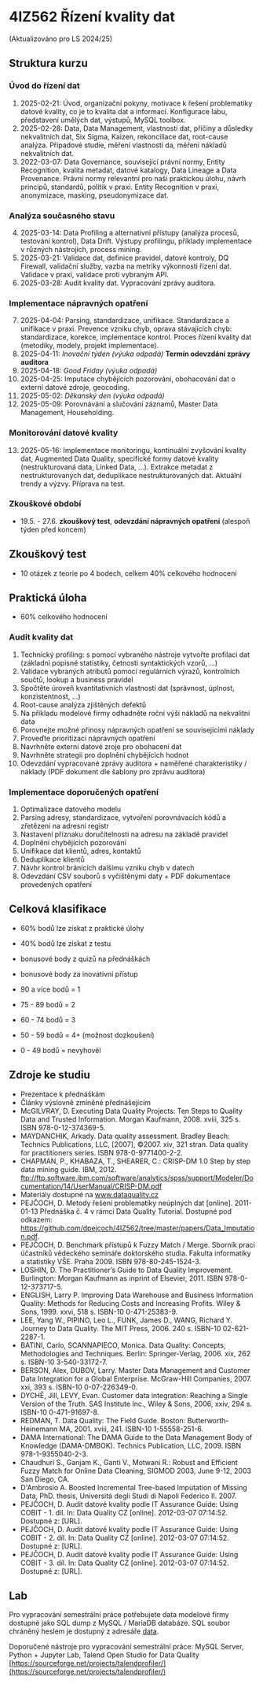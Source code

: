 # 4IZ562 Řízení kvality dat
(Aktualizováno pro LS 2024/25)

## Struktura kurzu

### Úvod do řízení dat

1. 2025-02-21: Úvod, organizační pokyny, motivace k řešení problematiky datové kvality, co je to kvalita dat a informací. Konfigurace labu, představení umělých dat, výstupů, MySQL toolbox.
2. 2025-02-28: Data, Data Management, vlastnosti dat, příčiny a důsledky nekvalitních dat, Six Sigma, Kaizen, rekonciliace dat, root-cause analýza. Případové studie, měření vlastností da, měření nákladů nekvalitních dat.
3. 2022-03-07: Data Governance, související právní normy, Entity Recognition, kvalita metadat, datové katalogy, Data Lineage a Data Provenance. Právní normy relevantní pro naši praktickou úlohu, návrh principů, standardů, politik v praxi. Entity Recognition v praxi, anonymizace, masking, pseudonymizace dat.

### Analýza současného stavu

4. 2025-03-14: Data Profiling a alternativní přístupy (analýza procesů, testování kontrol), Data Drift. Výstupy profilingu, příklady implementace v různých nástrojích, process mining.
5. 2025-03-21: Validace dat, definice pravidel, datové kontroly, DQ Firewall, validační služby, vazba na metriky výkonnosti řízení dat. Validace v praxi, validace proti vybraným API.
6. 2025-03-28: Audit kvality dat. Vypracování zprávy auditora.

### Implementace nápravných opatření
7. 2025-04-04: Parsing, standardizace, unifikace. Standardizace a unifikace v praxi. Prevence vzniku chyb, oprava stávajících chyb: standardizace, korekce, implementace kontrol. Proces řízení kvality dat (metodiky, modely, projekt implementace).
8. 2025-04-11: *Inovační týden (výuka odpadá)* **Termín odevzdání zprávy auditora**
9. 2025-04-18: *Good Friday (výuka odpadá)*
10. 2025-04-25: Imputace chybějících pozorování, obohacování dat o externí datové zdroje, geocoding.
11. 2025-05-02: *Děkanský den (výuka odpadá)*
12. 2025-05-09: Porovnávání a slučování záznamů, Master Data Management, Householding.

### Monitorování datové kvality

13. 2025-05-16: Implementace monitoringu, kontinuální zvyšování kvality dat, Augmented Data Quality, specifické formy datové kvality (nestrukturovaná data, Linked Data, ...). Extrakce metadat z nestrukturovaných dat, deduplikace nestrukturovaných dat. Aktuální trendy a výzvy. Příprava na test. 

### Zkouškové období

* 19.5. - 27.6. **zkouškový test**, **odevzdání nápravných opatření** (alespoň týden před koncem)

## Zkouškový test

* 10 otázek z teorie po 4 bodech, celkem 40% celkového hodnocení

## Praktická úloha

* 60% celkového hodnocení

### Audit kvality dat
1. Technický profiling: s pomocí vybraného nástroje vytvořte profilaci dat (základní popisné statistiky, četnosti syntaktických vzorů, ...)
2. Validace vybraných atributů pomocí regulárních výrazů, kontrolních součtů, lookup a business pravidel
3. Spočtěte úroveň kvantitativních vlastností dat (správnost, úplnost, konzistentnost, ...)
4. Root-cause analýza zjištěných defektů
5. Na příkladu modelové firmy odhadněte roční výši nákladů na nekvalitní data
6. Porovnejte možné přínosy nápravných opatření se souvisejícími náklady
7. Proveďte prioritizaci nápravných opatření
8. Navrhněte externí datové zroje pro obohacení dat
9. Navrhněte strategii pro doplnění chybějících hodnot
10. Odevzdání vypracované zprávy auditora + naměřené charakteristiky / náklady (PDF dokument dle šablony pro zprávu auditora)

### Implementace doporučených opatření
1. Optimalizace datového modelu
2. Parsing adresy, standardizace, vytvoření porovnávacích kódů a zřetězení na adresní registr
3. Nastavení příznaku doručitelnosti na adresu na základě pravidel
4. Doplnění chybějících pozorování
5. Unifikace dat klientů, adres, kontaktů
6. Deduplikace klientů
7. Návhr kontrol bránících dalšímu vzniku chyb v datech
8. Odevzdání CSV souborů s vyčištěnými daty + PDF dokumentace provedených opatření

## Celková klasifikace

* 60% bodů lze získat z praktické úlohy
* 40% bodů lze získat z testu
* bonusové body z quizů na přednáškách
* bonusové body za inovativní přístup

* 90 a více bodů = 1
* 75 - 89 bodů = 2
* 60 - 74 bodů = 3
* 50 - 59 bodů = 4+ (možnost dozkoušení)
* 0 - 49 bodů = nevyhověl

## Zdroje ke studiu

* Prezentace k přednáškám
* Články výslovně zmíněné přednášejícím
* McGILVRAY, D. Executing Data Quality Projects: Ten Steps to Quality Data and Trusted Information. Morgan Kaufmann, 2008. xviii, 325 s. ISBN 978-0-12-374369-5.
* MAYDANCHIK, Arkady. Data quality assessment. Bradley Beach: Technics Publications, LLC, [2007], ©2007. xiv, 321 stran. Data quality for practitioners series. ISBN 978-0-9771400-2-2.
* CHAPMAN, P., KHABAZA, T., SHEARER, C.: CRISP-DM 1.0 Step by step data mining guide. IBM, 2012. ftp://ftp.software.ibm.com/software/analytics/spss/support/Modeler/Documentation/14/UserManual/CRISP-DM.pdf
* Materiály dostupné na www.dataquality.cz
* PEJČOCH, D. Metody řešení problematiky neúplných dat [online]. 2011-01-13 Přednáška č. 4 v rámci Data Quality Tutorial. Dostupné pod odkazem: https://github.com/dpejcoch/4IZ562/tree/master/papers/Data_Imputation.pdf.
* PEJČOCH, D. Benchmark přístupů k Fuzzy Match / Merge. Sborník prací účastníků vědeckého semináře doktorského studia. Fakulta informatiky a statistiky VŠE. Praha 2009. ISBN 978-80-245-1524-3.
* LOSHIN, D. The Practitioner’s Guide to Data Quality Improvement. Burlington: Morgan Kaufmann as inprint of Elsevier, 2011. ISBN 978-0-12-373717-5.
* ENGLISH,  Larry P. Improving Data Warehouse and Business Information Quality: Methods for Reducing Costs and Increasing Profits. Wiley & Sons, 1999. xxvi, 518 s. ISBN-10 0-471-25383-9.
* LEE, Yang W., PIPINO, Leo L., FUNK, James D., WANG, Richard Y. Journey to Data Quality. The MIT Press, 2006. 240 s. ISBN-10 02-621-2287-1.
* BATINI, Carlo, SCANNAPIECO, Monica. Data Quality: Concepts, Methodologies and Techniques. Berlin: Springer-Verlag, 2006. xix, 262 s. ISBN-10 3-540-33172-7.
* BERSON, Alex, DUBOV, Larry. Master Data Management and Customer Data Integration for a Global Enterprise. McGraw-Hill Companies, 2007. xxi, 393 s. ISBN-10 0-07-226349-0.
* DYCHÉ,  Jill, LEVY, Evan. Customer data integration: Reaching a Single Version of the Truth. SAS Institute Inc., Wiley & Sons, 2006, xxiv, 294 s. ISBN-10 0-471-91697-8.
* REDMAN, T. Data Quality: The Field Guide. Boston: Butterworth-Heinemann MA, 2001. xviii, 241. ISBN-10 1-55558-251-6.
* DAMA International: The DAMA Guide to the Data Management Body of Knowledge (DAMA-DMBOK). Technics Publication, LLC, 2009. ISBN 978-1-9355040-2-3.
* Chaudhuri S., Ganjam K., Ganti V., Motwani R.: Robust and Efficient Fuzzy Match for Online Data Cleaning, SIGMOD 2003, June 9-12, 2003 San Diego, CA.
* D'Ambrosio A. Boosted Incremental Tree-based Imputation of Missing Data, PhD. thesis, Universitá degli Studi di Napoli Federico II. 2007.
* PEJČOCH, D. Audit datové kvality podle IT Assurance Guide: Using COBIT - 1. díl. In: Data Quality CZ [online]. 2012-03-07 07:14:52. Dostupné z: [URL].
* PEJČOCH, D. Audit datové kvality podle IT Assurance Guide: Using COBIT - 2. díl. In: Data Quality CZ [online]. 2012-03-07 07:14:52. Dostupné z: [URL].
* PEJČOCH, D. Audit datové kvality podle IT Assurance Guide: Using COBIT - 3. díl. In: Data Quality CZ [online]. 2012-03-07 07:14:52. Dostupné z: [URL].

## Lab

Pro vypracování semestrální práce potřebujete data modelové firmy dostupné jako SQL dump z MySQL / MariaDB databáze. SQL soubor chráněný heslem je dostupný z adresáře [data](data/4iz562.zip).

Doporučené nástroje pro vypracování semestrální práce: MySQL Server, Python + Jupyter Lab, Talend Open Studio for Data Quality [https://sourceforge.net/projects/talendprofiler/](https://sourceforge.net/projects/talendprofiler/)

